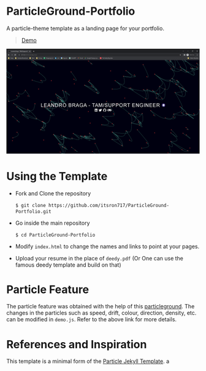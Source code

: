 # ParticleGround-Portfolio

A particle-theme template as a landing page for your portfolio.

> [Demo](https://landing-page--itsron717.repl.co/)

<img src="particle_demo\particle_demo.png"/>

# Using the Template

- Fork and Clone the repository

  ```
  $ git clone https://github.com/itsron717/ParticleGround-Portfolio.git
  ```

- Go inside the main repository

  ```
  $ cd ParticleGround-Portfolio
  ```

- Modify `index.html` to change the names and links to point at your pages.

- Upload your resume in the place of `deedy.pdf` (Or One can use the famous deedy template and build on that)

# Particle Feature

The particle feature was obtained with the help of this [particleground](https://github.com/jnicol/particleground). The changes in the particles such as speed, drift, colour, direction, density, etc. can be modified in `demo.js`. Refer to the above link for more details.

# References and Inspiration

This template is a minimal form of the [Particle Jekyll Template](https://github.com/nrandecker/particle).
a
